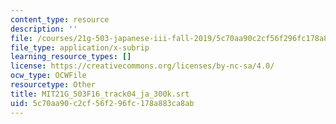 ```yaml
---
content_type: resource
description: ''
file: /courses/21g-503-japanese-iii-fall-2019/5c70aa90c2cf56f296fc178a883ca8ab_MIT21G_503F16_track04_ja_300k.vtt
file_type: application/x-subrip
learning_resource_types: []
license: https://creativecommons.org/licenses/by-nc-sa/4.0/
ocw_type: OCWFile
resourcetype: Other
title: MIT21G_503F16_track04_ja_300k.srt
uid: 5c70aa90-c2cf-56f2-96fc-178a883ca8ab
---
```

